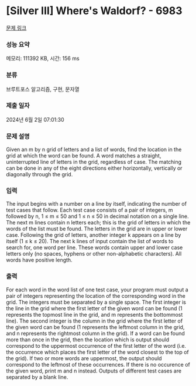 # [Silver III] Where's Waldorf? - 6983 

[문제 링크](https://www.acmicpc.net/problem/6983) 

### 성능 요약

메모리: 111392 KB, 시간: 156 ms

### 분류

브루트포스 알고리즘, 구현, 문자열

### 제출 일자

2024년 6월 2일 07:01:30

### 문제 설명

<p>Given an m by n grid of letters and a list of words, find the location in the grid at which the word can be found. A word matches a straight, uninterrupted line of letters in the grid, regardless of case. The matching can be done in any of the eight directions either horizontally, vertically or diagonally through the grid.</p>

### 입력 

 <p>The input begins with a number on a line by itself, indicating the number of test cases that follow. Each test case consists of a pair of integers, m followed by n, 1 ≤ m ≤ 50 and 1 ≤ n ≤ 50 in decimal notation on a single line. The next m lines contain n letters each; this is the grid of letters in which the words of the list must be found. The letters in the grid are in upper or lower case. Following the grid of letters, another integer k appears on a line by itself (1 ≤ k ≤ 20). The next k lines of input contain the list of words to search for, one word per line. These words contain upper and lower case letters only (no spaces, hyphens or other non-alphabetic characters). All words have positive length.</p>

### 출력 

 <p>For each word in the word list of one test case, your program must output a pair of integers representing the location of the corresponding word in the grid. The integers must be separated by a single space. The first integer is the line in the grid where the first letter of the given word can be found (1 represents the topmost line in the grid, and m represents the bottommost line). The second integer is the column in the grid where the first letter of the given word can be found (1 represents the leftmost column in the grid, and n represents the rightmost column in the grid). If a word can be found more than once in the grid, then the location which is output should correspond to the uppermost occurrence of the first letter of the word (i.e. the occurrence which places the first letter of the word closest to the top of the grid). If two or more words are uppermost, the output should correspond to the leftmost of these occurrences. If there is no occurence of the given word, print m and n instead. Outputs of different test cases are separated by a blank line.</p>

